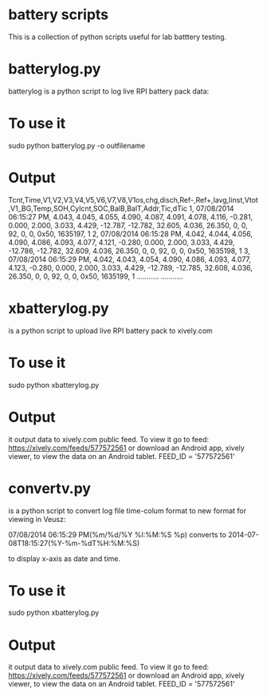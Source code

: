 battery scripts
==============
This is a collection of python scripts useful for lab batttery testing. 

batterylog.py
==============
batterylog is a python script to log live RPI battery pack data:


To use it
==============
sudo python batterylog.py -o outfilename


Output
==============
Tcnt,Time,V1,V2,V3,V4,V5,V6,V7,V8,V1os,chg,disch,Ref-,Ref+,Iavg,Iinst,Vtot,V1_BG,Temp,SOH,Cylcnt,SOC,BalB,BalT,Addr,Tic,dTic
1, 07/08/2014 06:15:27 PM, 4.043, 4.045, 4.055, 4.090, 4.087, 4.091, 4.078, 4.116, -0.281, 0.000, 2.000, 3.033, 4.429, -12.787, -12.782, 32.605, 4.036, 26.350, 0, 0, 92, 0, 0, 0x50, 1635197, 1
2, 07/08/2014 06:15:28 PM, 4.042, 4.044, 4.056, 4.090, 4.086, 4.093, 4.077, 4.121, -0.280, 0.000, 2.000, 3.033, 4.429, -12.786, -12.782, 32.609, 4.036, 26.350, 0, 0, 92, 0, 0, 0x50, 1635198, 1
3, 07/08/2014 06:15:29 PM, 4.042, 4.043, 4.054, 4.090, 4.086, 4.093, 4.077, 4.123, -0.280, 0.000, 2.000, 3.033, 4.429, -12.789, -12.785, 32.608, 4.036, 26.350, 0, 0, 92, 0, 0, 0x50, 1635199, 1
...........
...........


xbatterylog.py
==============
is a python script to upload live RPI battery pack to xively.com


To use it
==============
sudo python xbatterylog.py 

Output
==============
it output data to xively.com public feed.
To view it go to feed: https://xively.com/feeds/577572561
or download an Android app, xively viewer, to view the data on an Android tablet.
FEED_ID = '577572561'


convertv.py
==============
is a python script to convert log file time-colum format to new format for viewing in Veusz:

07/08/2014 06:15:29 PM(%m/%d/%Y %I:%M:%S %p) converts to 2014-07-08T18:15:27(%Y-%m-%dT%H:%M:%S)

to display x-axis as date and time.


To use it
==============
sudo python xbatterylog.py 

Output
==============
it output data to xively.com public feed.
To view it go to feed: https://xively.com/feeds/577572561
or download an Android app, xively viewer, to view the data on an Android tablet.
FEED_ID = '577572561'

